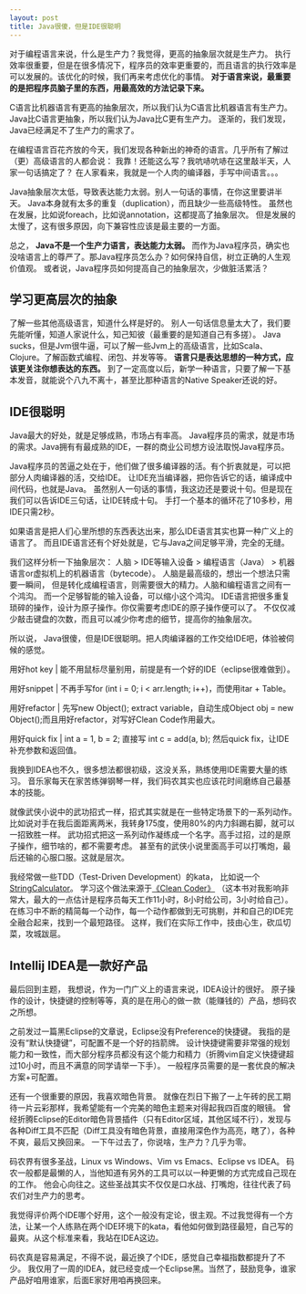 ```yaml
---
layout: post
title: Java很傻，但是IDE很聪明
---
```


对于编程语言来说，什么是生产力？我觉得，更高的抽象层次就是生产力。
执行效率很重要，但是在很多情况下，程序员的效率更重要的，而且语言的执行效率是可以发展的。该优化的时候，我们再来考虑优化的事情。
__对于语言来说，最重要的是把程序员脑子里的东西，用最高效的方法记录下来。__

C语言比机器语言有更高的抽象层次，所以我们认为C语言比机器语言有生产力。
Java比C语言更抽象，所以我们认为Java比C更有生产力。
逐渐的，我们发现，Java已经满足不了生产力的需求了。

在编程语言百花齐放的今天，我们发现各种新出的神奇的语言。几乎所有了解过（更）高级语言的人都会说：
我靠！还能这么写？我吭哧吭哧在这里敲半天，人家一句话搞定了？
在人家看来，我就是一个人肉的编译器，手写中间语言。。。

Java抽象层次太低，导致表达能力太弱。别人一句话的事情，在你这里要讲半天。
Java本身就有太多的重复（duplication），而且缺少一些高级特性。
虽然也在发展，比如说foreach，比如说annotation，这都提高了抽象层次。
但是发展的太慢了，这有很多原因，向下兼容性应该是最主要的一方面。

总之，
**Java不是一个生产力语言，表达能力太弱。**
而作为Java程序员，确实也没啥语言上的尊严了。那Java程序员怎么办？如何保持自信，树立正确的人生观价值观。
或者说，Java程序员如何提高自己的抽象层次，少做脏活累活？

## 学习更高层次的抽象

了解一些其他高级语言，知道什么样是好的。
别人一句话信息量太大了，我们要先能听懂，知道人家说什么，知己知彼（最重要的是知道自己有多搓）。
Java sucks，但是Jvm很牛逼，可以了解一些Jvm上的高级语言，比如Scala、Clojure。了解函数式编程、闭包、并发等等。
**语言只是表达思想的一种方式，应该更关注你想表达的东西。**
到了一定高度以后，新学一种语言，只要了解一下基本发音，就能说个八九不离十，甚至比那种语言的Native Speaker还说的好。

## IDE很聪明

Java最大的好处，就是足够成熟，市场占有率高。
Java程序员的需求，就是市场的需求。Java拥有有最成熟的IDE，一群的商业公司想方设法取悦Java程序员。

Java程序员的苦逼之处在于，他们做了很多编译器的活。有个折衷就是，可以把部分人肉编译器的活，交给IDE。
让IDE充当编译器，把你告诉它的话，编译成中间代码，也就是Java。
虽然别人一句话的事情，我这边还是要说十句。但是现在我们可以告诉IDE三句话，让IDE转成十句。
手打一个基本的循环花了10多秒，用IDE只需2秒。

如果语言是把人们心里所想的东西表达出来，那么IDE语言其实也算一种广义上的语言了。
而且IDE语言还有个好处就是，它与Java之间足够平滑，完全的无缝。

我们这样分析一下抽象层次：
人脑 > IDE等输入设备 > 编程语言（Java） > 机器语言or虚拟机上的机器语言（bytecode）。
人脑是最高级的，想出一个想法只需要一瞬间，
但是转化成编程语言，则需要很大的精力。人脑和编程语言之间有一个鸿沟。
而一个足够智能的输入设备，可以缩小这个鸿沟。
IDE语言把很多重复琐碎的操作，设计为原子操作。你仅需要考虑IDE的原子操作便可以了。
不仅仅减少敲击键盘的次数，而且可以减少你考虑的细节，提高你的抽象层次。

所以说，
Java很傻，但是IDE很聪明。把人肉编译器的工作交给IDE吧，体验被伺候的感觉。

用好hot key | 能不用鼠标尽量别用，前提是有一个好的IDE（eclipse很难做到）。

用好snippet | 不再手写for (int i = 0; i < arr.length; i++)，而使用itar + Table。

用好refactor | 先写new Object(); extract variable，自动生成Object obj = new Object();而且用好refactor，对写好Clean Code作用最大。

用好quick fix | int a = 1, b = 2; 直接写 int c = add(a, b); 然后quick fix，让IDE补充参数和返回值。

我换到IDEA也不久，很多想法都很初级，这没关系，熟练使用IDE需要大量的练习。
音乐家每天在家苦练弹钢琴一样，我们码农其实也应该花时间磨练自己最基本的技能。

就像武侠小说中的武功招式一样，招式其实就是在一些特定场景下的一系列动作。
比如说对手在我后面距离两米，我转身175度，使用80%的内力斜踢右脚，就可以一招致胜一样。
武功招式把这一系列动作凝练成一个名字。高手过招，过的是原子操作，细节啥的，都不需要考虑。
甚至有的武侠小说里面高手可以打嘴炮，最后还输的心服口服。这就是层次。

我经常做一些TDD（Test-Driven Development）的kata，
比如说一个[StringCalculator](http://osherove.com/tdd-kata-1/)。
学习这个做法来源于[《Clean Coder》](http://book.douban.com/subject/11614538)
（这本书对我影响非常大，最大的一点估计是程序员每天工作11小时，8小时给公司，3小时给自己）。
在练习中不断的精简每一个动作，每一个动作都做到无可挑剔，并和自己的IDE完全融合起来，找到一个最短路径。
这样，我们在实际工作中，技由心生，砍瓜切菜，攻城跋扈。

## Intellij IDEA是一款好产品

最后回到主题，
我想说，作为一门广义上的语言来说，IDEA设计的很好。
原子操作的设计，快捷键的控制等等，真的是在用心的做一款（能赚钱的）产品，想码农之所想。

之前发过一篇黑Eclipse的文章说，Eclipse没有Preference的快捷键。
我指的是没有“默认快捷键”，可配置不是一个好的挡箭牌。
设计快捷键需要非常强的规划能力和一致性，而大部分程序员都没有这个能力和精力（折腾vim自定义快捷键超过10小时，而且不满意的同学请举一下手）。
一般程序员需要的是一套优良的解决方案+可配置。

还有一个很重要的原因，我喜欢暗色背景。
就像在烈日下搬了一上午砖的民工期待一片云彩那样，我希望能有一个完美的暗色主题来对得起我四百度的眼镜。
曾经折腾Eclipse的Editor暗色背景插件（只有Editor区域，其他区域不行），发现与各种Diff工具不匹配（Diff工具没有暗色背景，直接用深色作为高亮，瞎了），各种不爽，最后又换回来。
一下午过去了，你说啥，生产力？几乎为零。

码农界有很多圣战，Linux vs Windows、Vim vs Emacs、Eclipse vs IDEA。
码农一般都是最懒的人，当他知道有另外的工具可以以一种更懒的方式完成自己现在的工作。
他会心向往之。这些圣战其实不仅仅是口水战、打嘴炮，往往代表了码农们对生产力的思考。

我觉得评价两个IDE哪个好用，这个一般没有定论，很主观。不过我觉得有一个方法，让某一个人练熟在两个IDE环境下的kata，看他如何做到路径最短，自己写的最爽。从这个标准来看，我站在IDEA这边。

码农真是容易满足，不得不说，最近换了个IDE，感觉自己幸福指数都提升了不少。
我仅用了一周的IDEA，就已经变成一个Eclipse黑。当然了，鼓励竞争，谁家产品好咱用谁家，后面E家好用咱再换回来。
